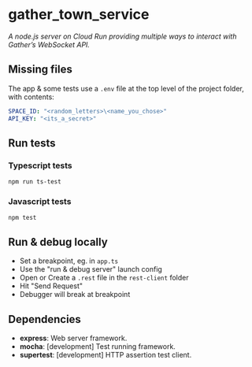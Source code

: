 # gather_town_service

*A node.js server on Cloud Run providing multiple ways to interact with Gather’s WebSocket API.*

## Missing files

The app & some tests use a `.env` file at the top level of the project folder, with contents:
```yml
SPACE_ID: "<random_letters>\<name_you_chose>"
API_KEY: "<its_a_secret>"
```

## Run tests

### Typescript tests

`npm run ts-test`

### Javascript tests

`npm test`

## Run & debug locally

- Set a breakpoint, eg. in `app.ts`
- Use the "run & debug server" launch config
- Open or Create a `.rest` file in the `rest-client` folder
- Hit "Send Request"
- Debugger will break at breakpoint

## Dependencies

- **express**: Web server framework.
- **mocha**: [development] Test running framework.
- **supertest**: [development] HTTP assertion test client.
